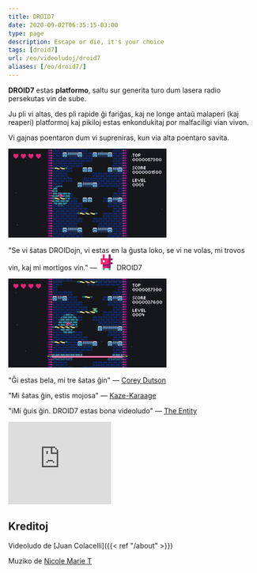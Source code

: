 ```yaml
---
title: DROID7
date: 2020-09-02T06:35:15-03:00
type: page
description: Escape or die, it's your choice
tags: [droid7]
url: /eo/videoludoj/droid7
aliases: [/eo/droid7/]
---
```


**DROID7** estas **platformo**, saltu sur generita turo dum lasera radio persekutas vin de sube.

Ju pli vi altas, des pli rapide ĝi fariĝas, kaj ne longe antaŭ malaperi (kaj reaperi) platformoj kaj pikiloj estas enkondukitaj por malfaciligi vian vivon.

Vi gajnas poentaron dum vi supreniras, kun via alta poentaro savita.

![Video](1.gif)

"Se vi ŝatas DROIDojn, vi estas en la ĝusta loko, se vi ne volas, mi trovos vin, kaj mi mortigos vin." — ![DROID7](droid7.gif) DROID7

![Video](2.gif)

"Ĝi estas bela, mi tre ŝatas ĝin" — [Corey Dutson](https://twitter.com/cdutson)

"Mi ŝatas ĝin, estis mojosa" — [Kaze-Karaage](https://twitter.com/Bgreaterthan)

"iMi ĝuis ĝin. DROID7 estas bona videoludo" — [The Entity](http://the-entity.net/)

<iframe src="https://itch.io/embed/570980?linkback=true&amp;bg_color=16171a&amp;fg_color=fafdff&amp;link_color=ff8426&amp;border_color=16171a" width="208" height="167" frameborder="0"><a href="https://juancolacelli.itch.io/droid7">DROID7 by Juan Colacelli</a></iframe>

## Kreditoj

Videoludo de [Juan Colacelli]({{< ref "/about" >}})

Muziko de [Nicole Marie T](https://twitter.com/musicvsartstuff)
